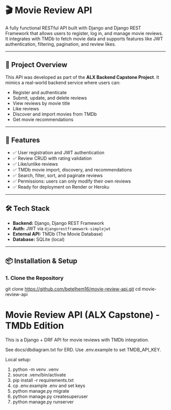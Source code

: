 # 🎬 Movie Review API

A fully functional RESTful API built with Django and Django REST Framework that allows users to register, log in, and manage movie reviews. It integrates with TMDb to fetch movie data and supports features like JWT authentication, filtering, pagination, and review likes.

---

## 🚀 Project Overview

This API was developed as part of the **ALX Backend Capstone Project**. It mimics a real-world backend service where users can:

- Register and authenticate
- Submit, update, and delete reviews
- View reviews by movie title
- Like reviews
- Discover and import movies from TMDb
- Get movie recommendations

---

## 🧩 Features

- ✅ User registration and JWT authentication
- ✅ Review CRUD with rating validation
- ✅ Like/unlike reviews
- ✅ TMDb movie import, discovery, and recommendations
- ✅ Search, filter, sort, and paginate reviews
- ✅ Permissions: users can only modify their own reviews
- ✅ Ready for deployment on Render or Heroku

---

## 🛠️ Tech Stack

- **Backend:** Django, Django REST Framework
- **Auth:** JWT via `djangorestframework-simplejwt`
- **External API:** TMDb (The Movie Database)
- **Database:** SQLite (local)


---


## 📦 Installation & Setup

### 1. Clone the Repository


git clone https://github.com/betelhem16/movie-review-api.git
cd movie-review-api
# Movie Review API (ALX Capstone) - TMDb Edition

This is a Django + DRF API for movie reviews with TMDb integration.

See docs/dbdiagram.txt for ERD. Use .env.example to set TMDB_API_KEY.

Local setup:
1. python -m venv .venv
2. source .venv/bin/activate
3. pip install -r requirements.txt
4. cp .env.example .env and set keys
5. python manage.py migrate
6. python manage.py createsuperuser
7. python manage.py runserver



